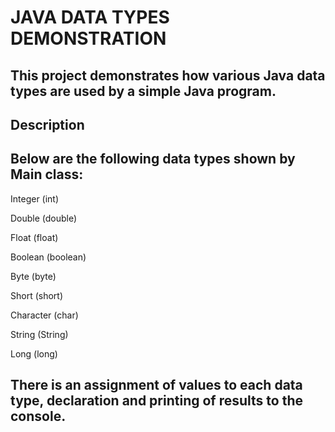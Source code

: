 # JAVA DATA TYPES DEMONSTRATION

## This project demonstrates how various Java data types are used by a simple Java program.

## Description

## Below are the following data types shown by Main class:

Integer (int)

Double (double)

Float (float)

Boolean (boolean)

Byte (byte)

Short (short)

Character (char)

String (String)

Long (long)

## There is an assignment of values to each data type, declaration and printing of results to the console.
